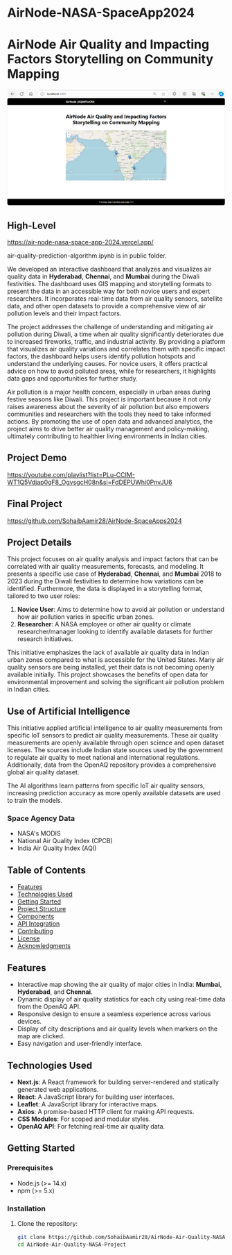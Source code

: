 # AirNode-NASA-SpaceApp2024
# AirNode Air Quality and Impacting Factors Storytelling on Community Mapping

![AirNode Logo](./public/logo.png) <!-- Update the logo path if available -->

## High-Level 

https://air-node-nasa-space-app-2024.vercel.app/ 

air-quality-prediction-algorithm.ipynb is in public folder.

We developed an interactive dashboard that analyzes and visualizes air quality data in **Hyderabad**, **Chennai**, and **Mumbai** during the Diwali festivities. The dashboard uses GIS mapping and storytelling formats to present the data in an accessible way for both novice users and expert researchers. It incorporates real-time data from air quality sensors, satellite data, and other open datasets to provide a comprehensive view of air pollution levels and their impact factors.

The project addresses the challenge of understanding and mitigating air pollution during Diwali, a time when air quality significantly deteriorates due to increased fireworks, traffic, and industrial activity. By providing a platform that visualizes air quality variations and correlates them with specific impact factors, the dashboard helps users identify pollution hotspots and understand the underlying causes. For novice users, it offers practical advice on how to avoid polluted areas, while for researchers, it highlights data gaps and opportunities for further study.

Air pollution is a major health concern, especially in urban areas during festive seasons like Diwali. This project is important because it not only raises awareness about the severity of air pollution but also empowers communities and researchers with the tools they need to take informed actions. By promoting the use of open data and advanced analytics, the project aims to drive better air quality management and policy-making, ultimately contributing to healthier living environments in Indian cities.

## Project Demo
https://youtube.com/playlist?list=PLu-CCIM-WT1Q5Vdjap0qF8_OgvsgcH08n&si=FdDEPUWhi0PnvJU6

## Final Project
https://github.com/SohaibAamir28/AirNode-SpaceApps2024

## Project Details
This project focuses on air quality analysis and impact factors that can be correlated with air quality measurements, forecasts, and modeling. It presents a specific use case of **Hyderabad**, **Chennai**, and **Mumbai** 2018 to 2023 during the Diwali festivities to determine how variations can be identified. Furthermore, the data is displayed in a storytelling format, tailored to two user roles:
1. **Novice User**: Aims to determine how to avoid air pollution or understand how air pollution varies in specific urban zones.
2. **Researcher**: A NASA employee or other air quality or climate researcher/manager looking to identify available datasets for further research initiatives.

This initiative emphasizes the lack of available air quality data in Indian urban zones compared to what is accessible for the United States. Many air quality sensors are being installed, yet their data is not becoming openly available initially. This project showcases the benefits of open data for environmental improvement and solving the significant air pollution problem in Indian cities.

## Use of Artificial Intelligence
This initiative applied artificial intelligence to air quality measurements from specific IoT sensors to predict air quality measurements. These air quality measurements are openly available through open science and open dataset licenses. The sources include Indian state sources used by the government to regulate air quality to meet national and international regulations. Additionally, data from the OpenAQ repository provides a comprehensive global air quality dataset.

The AI algorithms learn patterns from specific IoT air quality sensors, increasing prediction accuracy as more openly available datasets are used to train the models.

### Space Agency Data
- NASA's MODIS
- National Air Quality Index (CPCB)
- India Air Quality Index (AQI)

## Table of Contents
- [Features](#features)
- [Technologies Used](#technologies-used)
- [Getting Started](#getting-started)
- [Project Structure](#project-structure)
- [Components](#components)
- [API Integration](#api-integration)
- [Contributing](#contributing)
- [License](#license)
- [Acknowledgments](#acknowledgments)

## Features
- Interactive map showing the air quality of major cities in India: **Mumbai**, **Hyderabad**, and **Chennai**.
- Dynamic display of air quality statistics for each city using real-time data from the OpenAQ API.
- Responsive design to ensure a seamless experience across various devices.
- Display of city descriptions and air quality levels when markers on the map are clicked.
- Easy navigation and user-friendly interface.

## Technologies Used
- **Next.js**: A React framework for building server-rendered and statically generated web applications.
- **React**: A JavaScript library for building user interfaces.
- **Leaflet**: A JavaScript library for interactive maps.
- **Axios**: A promise-based HTTP client for making API requests.
- **CSS Modules**: For scoped and modular styles.
- **OpenAQ API**: For fetching real-time air quality data.

## Getting Started

### Prerequisites
- Node.js (>= 14.x)
- npm (>= 5.x)

### Installation
1. Clone the repository:
   ```bash
   git clone https://github.com/SohaibAamir28/AirNode-Air-Quality-NASA-Project.git
   cd AirNode-Air-Quality-NASA-Project
